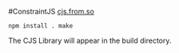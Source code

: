 #ConstraintJS
[cjs.from.so](http://cjs.from.so/ "ConstraintJS Website")

`npm install .
make`

The CJS Library will appear in the build directory.
